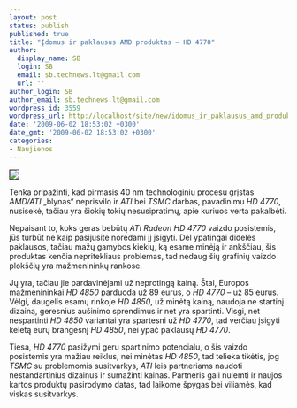 ```yaml
---
layout: post
status: publish
published: true
title: "Įdomus ir paklausus AMD produktas – HD 4770"
author:
  display_name: SB
  login: SB
  email: sb.technews.lt@gmail.com
  url: ''
author_login: SB
author_email: sb.technews.lt@gmail.com
wordpress_id: 3559
wordpress_url: http://localhost/site/new/idomus_ir_paklausus_amd_produktas__hd4770/
date: '2009-06-02 18:53:02 +0300'
date_gmt: '2009-06-02 18:53:02 +0300'
categories:
- Naujienos
---
```

<div class="imgright"><img src="http://tbn2.google.com/images?q=tbn:3jfSGuAcaTCEAM:http://trendynetnews.com/wp-content/uploads/2009/04/ati-radeon-hd-4770.jpg" border="1" /></div>
<p>Tenka pripažinti, kad pirmasis 40 nm technologiniu procesu grįstas <i>AMD/ATI</i> „blynas“ neprisvilo ir <i>ATI</i> bei <i>TSMC</i> darbas, pavadinimu <i>HD 4770</i>, nusisekė, tačiau yra šiokių tokių nesusipratimų, apie kuriuos verta pakalbėti.</p>
<p>Nepaisant to, koks geras bebūtų <i>ATI Radeon HD 4770</i> vaizdo posistemis, jūs turbūt ne kaip pasijusite norėdami jį įsigyti. Dėl ypatingai didelės paklausos, tačiau mažų gamybos kiekių, ką esame minėją ir ankščiau, šis produktas kenčia nepritekliaus problemas, tad nedaug šių grafinių vaizdo plokščių yra mažmenininkų rankose.</p>
<p>Jų yra, tačiau jie pardavinėjami už neprotingą kainą. Štai, Europos mažmenininkai <i>HD 4850</i> parduoda už 89 eurus, o <i>HD 4770</i> – už 85 eurus. Vėlgi, daugelis esamų rinkoje <i>HD 4850</i>, už minėtą kainą, naudoja ne startinį dizainą, geresnius aušinimo sprendimus ir net yra spartinti. Visgi, net nespartinti <i>HD 4850</i> variantai yra spartesni už <i>HD 4770</i>, tad verčiau įsigyti keletą eurų brangesnį <i>HD 4850</i>, nei ypač paklausų <i>HD 4770</i>.</p>
<p>Tiesa, <i>HD 4770</i> pasižymi geru spartinimo potencialu, o šis vaizdo posistemis yra mažiau reiklus, nei minėtas <i>HD 4850</i>, tad telieka tikėtis, jog <i>TSMC</i> su problemomis susitvarkys, <i>ATI</i> leis partneriams naudoti nestandartinius dizainus ir sumažinti kainas. Partneris gali nulemti ir naujos kartos produktų pasirodymo datas, tad laikome špygas bei viliamės, kad viskas susitvarkys.</p>
